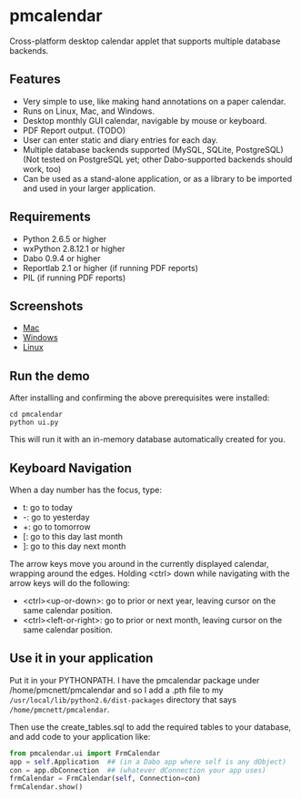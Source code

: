 pmcalendar
==========

Cross-platform desktop calendar applet that supports multiple database backends.


Features
--------

* Very simple to use, like making hand annotations on a paper calendar.
* Runs on Linux, Mac, and Windows.
* Desktop monthly GUI calendar, navigable by mouse or keyboard.
* PDF Report output. (TODO)
* User can enter static and diary entries for each day.
* Multiple database backends supported (MySQL, SQLite, PostgreSQL) (Not tested on PostgreSQL yet; other Dabo-supported backends should work, too)
* Can be used as a stand-alone application, or as a library to be imported and used in your larger application.


Requirements
------------

* Python 2.6.5 or higher
* wxPython 2.8.12.1 or higher
* Dabo 0.9.4 or higher
* Reportlab 2.1 or higher (if running PDF reports)
* PIL (if running PDF reports)


Screenshots
-----------
* <a href="https://raw.github.com/pmcnett/pmcalendar/master/screenshots/screenshot_mac.png">Mac</a>
* <a href="https://raw.github.com/pmcnett/pmcalendar/master/screenshots/screenshot_windows.png">Windows</a>
* <a href="https://raw.github.com/pmcnett/pmcalendar/master/screenshots/screenshot_linux.png">Linux</a>


Run the demo
------------

After installing and confirming the above prerequisites were installed:

    cd pmcalendar
    python ui.py

This will run it with an in-memory database automatically created for you.


Keyboard Navigation
-------------------

When a day number has the focus, type:

* t: go to today
* -: go to yesterday
* +: go to tomorrow
* [: go to this day last month
* ]: go to this day next month

The arrow keys move you around in the currently displayed calendar, wrapping around the edges. Holding &lt;ctrl&gt; down while navigating with the arrow keys will do the following:

* &lt;ctrl&gt;&lt;up-or-down&gt;: go to prior or next year, leaving cursor on the same calendar position.
* &lt;ctrl&gt;&lt;left-or-right&gt;: go to prior or next month, leaving cursor on the same calendar position.


Use it in your application
--------------------------

Put it in your PYTHONPATH. I have the pmcalendar package under /home/pmcnett/pmcalendar and so I add a .pth file to my `/usr/local/lib/python2.6/dist-packages` directory that says `/home/pmcnett/pmcalendar`.

Then use the create_tables.sql to add the required tables to your database, and add code to your application like:

```python
from pmcalendar.ui import FrmCalendar
app = self.Application  ## (in a Dabo app where self is any dObject)
con = app.dbConnection  ## (whatever dConnection your app uses)
frmCalendar = FrmCalendar(self, Connection=con)
frmCalendar.show()
```
